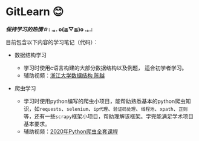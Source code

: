 #  **GitLearn** 😊  

***保持学习的热情☆*: .｡. o(≧▽≦)o .｡.:**

目前包含以下内容的学习笔记（代码）：

- 数据结构学习

    -  学习时使用c语言构建的大部分数据结构以及例题， 适合初学者学习。
    - 辅助视频：[浙江大学数据结构 陈越](https://www.bilibili.com/video/BV1H4411N7oD)

- 爬虫学习
    - 学习时使用python编写的爬虫小项目，能帮助熟悉基本的python爬虫知识，如`requests`、`selenium`、`ip代理`、`验证码处理`、`线程池`、`xpath`、`正则`等，还有一些`scrapy`框架小项目，帮助理解该框架。学完能满足学术项目基本要求。
    - 辅助视频：[2020年Python爬虫全套课程](https://www.bilibili.com/video/BV1Yh411o7Sz)


